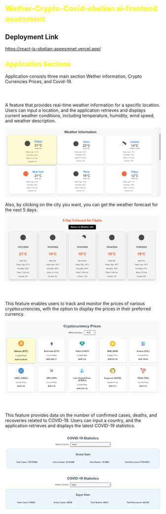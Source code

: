 # <span style="color: Yellow; font-size:18pt;font-weight: bold;"> Wether-Crypto-Covid-obelian ai-frontend assesment </span>

## Deployment Link
https://react-js-obelian-aseesmnet.vercel.app/



## <span style="color: yellow; font-weight: bold;"> Application Sections </span>

Application consists three main section Wether information, Crypto Currencies Prices, and Covid-19.

### <span style="color: White; font-weight: bold;"> Wether information: </span>

A feature that provides real-time weather information for a specific location. Users can input a location, and the application retrieves and displays current weather conditions, including temperature, humidity, wind speed, and weather description.

![alt text](image.png)

Also, by clicking on the city you want, you can get the weather forecast for the next 5 days.

![alt text](image-1.png)


### <span style="color: White; font-weight: bold;"> Crypto Currencies Prices: </span>

This feature enables users to track and monitor the prices of various cryptocurrencies, with the option to display the prices in their preferred currency.

![alt text](image-2.png)


### <span style="color: White; font-weight: bold;"> Covid-19: </span>

This feature provides data on the number of confirmed cases, deaths, and recoveries related to COVID-19. Users can input a country, and the application retrieves and displays the latest COVID-19 statistics.

![alt text](image-3.png)

![alt text](image-4.png)